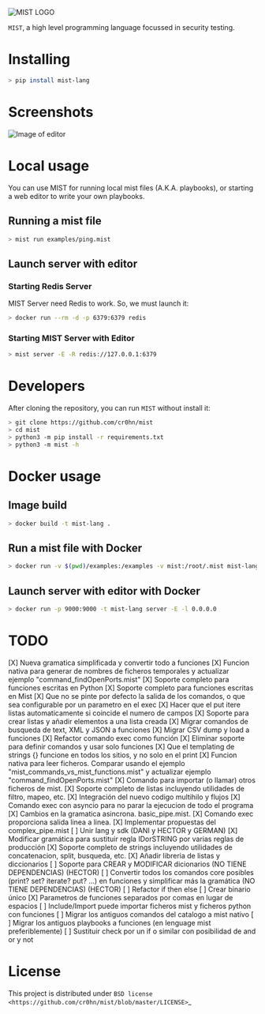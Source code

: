 ![MIST LOGO](https://raw.githubusercontent.com/cr0hn/mist/master/docs/source/_static/images/logo-250x250.png)


`MIST`, a high level programming language focussed in security testing.

# Installing

```bash
> pip install mist-lang
```

# Screenshots

![Image of editor](https://raw.githubusercontent.com/cr0hn/mist/master/docs/source/_static/images/MIST_Editor.png)

# Local usage

You can use MIST for running local mist files (A.K.A. playbooks), or starting a
web editor to write your own playbooks.

## Running a mist file

```bash
> mist run examples/ping.mist
```

## Launch server with editor

### Starting Redis Server

MIST Server need Redis to work. So, we must launch it:

```bash
> docker run --rm -d -p 6379:6379 redis
```

### Starting MIST Server with Editor

```bash
> mist server -E -R redis://127.0.0.1:6379
```

# Developers

After cloning the repository, you can run `MIST` without install it:

```bash
> git clone https://github.com/cr0hn/mist
> cd mist
> python3 -m pip install -r requirements.txt
> python3 -m mist -h
```

# Docker usage

## Image build

```bash
> docker build -t mist-lang .
```

## Run a mist file with Docker

```bash
> docker run -v $(pwd)/examples:/examples -v mist:/root/.mist mist-lang run examples/ping.mist
```

## Launch server with editor with Docker

```bash
> docker run -p 9000:9000 -t mist-lang server -E -l 0.0.0.0
```

# TODO

[X] Nueva gramatica simplificada y convertir todo a funciones
[X] Funcion nativa para generar de nombres de ficheros temporales y actualizar ejemplo "command_findOpenPorts.mist"
[X] Soporte completo para funciones escritas en Python
[X] Soporte completo para funciones escritas en Mist
[X] Que no se pinte por defecto la salida de los comandos, o que sea configurable por un parametro en el exec
[X] Hacer que el put itere listas automaticamente si coincide el numero de campos
[X] Soporte para crear listas y añadir elementos a una lista creada
[X] Migrar comandos de busqueda de text, XML y JSON a funciones
[X] Migrar CSV dump y load a funciones
[X] Refactor comando exec como función
[X] Eliminar soporte para definir comandos y usar solo funciones
[X] Que el templating de strings {} funcione en todos los sitios, y no solo en el print
[X] Funcion nativa para leer ficheros. Comparar usando el ejemplo "mist_commands_vs_mist_functions.mist" y actualizar ejemplo "command_findOpenPorts.mist"
[X] Comando para importar (o llamar) otros ficheros de mist.
[X] Soporte completo de listas incluyendo utilidades de filtro, mapeo, etc.
[X] Integración del nuevo codigo multihilo y flujos
[X] Comando exec con asyncio para no parar la ejecucion de todo el programa
[X] Cambios en la gramatica asincrona. basic_pipe.mist.
[X] Comando exec proporciona salida linea a linea.
[X] Implementar propuestas del complex_pipe.mist
[ ] Unir lang y sdk (DANI y HECTOR y GERMAN)
[X] Modificar gramática para sustituir regla IDorSTRING por varias reglas de producción
[X] Soporte completo de strings incluyendo utilidades de concatenacion, split, busqueda, etc.
[X] Añadir libreria de listas y diccionarios
[ ] Soporte para CREAR y MODIFICAR dicionarios (NO TIENE DEPENDENCIAS) (HECTOR)
[ ] Convertir todos los comandos core posibles (print? set? iterate? put? ...) en funciones y simplificar más la gramática (NO TIENE DEPENDENCIAS) (HECTOR)
[ ] Refactor if then else
[ ] Crear binario único
[X] Parametros de funciones separados por comas en lugar de espacios
[ ] Include/Import puede importar ficheros mist y ficheros python con funciones
[ ] Migrar los antiguos comandos del catalogo a mist nativo
[ ] Migrar los antiguos playbooks a funciones (en lenguage mist preferiblemente)
[ ] Sustituir check por un if o similar con posibilidad de and or y not

# License

This project is distributed under `BSD license <https://github.com/cr0hn/mist/blob/master/LICENSE>`_

